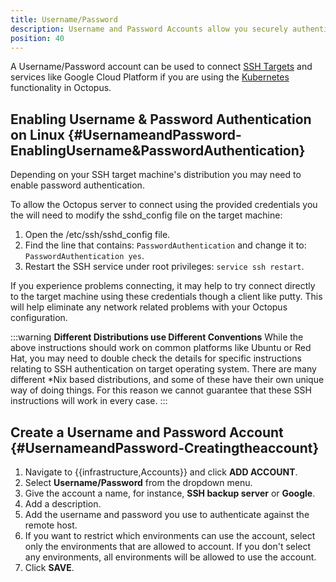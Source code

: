 ```yaml
---
title: Username/Password
description: Username and Password Accounts allow you securely authenticate with different services.
position: 40
---
```


A Username/Password account can be used to connect [SSH Targets](/docs/infrastructure/deployment-targets/ssh-targets/index.md) and services like Google Cloud Platform if you are using the [Kubernetes](/docs/deployment-examples/kubernetes-deployments/index.md) functionality in Octopus.

## Enabling Username & Password Authentication on Linux {#UsernameandPassword-EnablingUsername&amp;PasswordAuthentication}

Depending on your SSH target machine's distribution you may need to enable password authentication.

To allow the Octopus server to connect using the provided credentials you the will need to modify the sshd\_config file on the target machine:

1. Open the /etc/ssh/sshd_config file.
1. Find the line that contains: `PasswordAuthentication` and change it to: `PasswordAuthentication yes`.
1. Restart the SSH service under root privileges: `service ssh restart`.

If you experience problems connecting, it may help to try connect directly to the target machine using these credentials though a client like putty. This will help eliminate any network related problems with your Octopus configuration.

:::warning
**Different Distributions use Different Conventions**
While the above instructions should work on common platforms like Ubuntu or Red Hat, you may need to double check the details for specific instructions relating to SSH authentication on target operating system. There are many different \*Nix based distributions, and some of these have their own unique way of doing things. For this reason we cannot guarantee that these SSH instructions will work in every case.
:::

## Create a Username and Password Account {#UsernameandPassword-Creatingtheaccount}

1. Navigate to {{infrastructure,Accounts}} and click **ADD ACCOUNT**.
1. Select **Username/Password** from the dropdown menu.
1. Give the account a name, for instance, **SSH backup server** or **Google**.
1. Add a description.
1. Add the username and password you use to authenticate against the remote host.
1. If you want to restrict which environments can use the account, select only the environments that are allowed to account. If you don't select any environments, all environments will be allowed to use the account.
1. Click **SAVE**.
